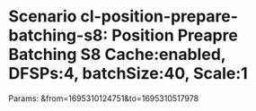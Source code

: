 # Scenario cl-position-prepare-batching-s8: Position Preapre Batching S8 Cache:enabled, DFSPs:4, batchSize:40, Scale:1
Params: &from=1695310124751&to=1695310517978

